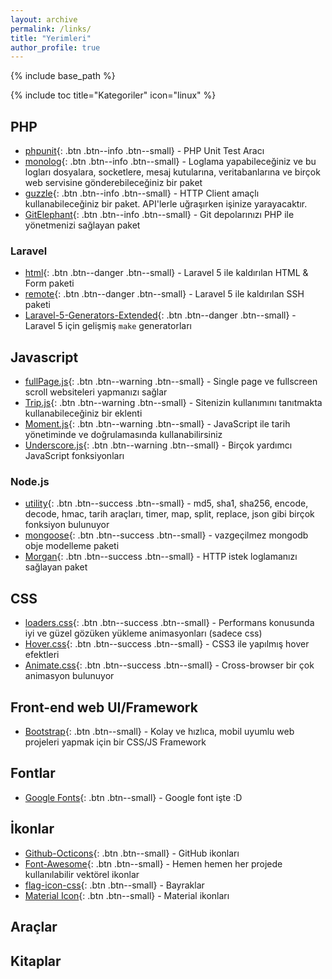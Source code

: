 ```yaml
---
layout: archive
permalink: /links/
title: "Yerimleri"
author_profile: true
---
```


{% include base_path %}

{% include toc title="Kategoriler" icon="linux" %}

## PHP
- [phpunit](https://github.com/sebastianbergmann/phpunit){: .btn .btn--info .btn--small} - PHP Unit Test Aracı
- [monolog](https://github.com/Seldaek/monolog){: .btn .btn--info .btn--small} - Loglama yapabileceğiniz ve bu logları dosyalara, socketlere, mesaj kutularına, veritabanlarına ve birçok web servisine gönderebileceğiniz bir paket
- [guzzle](https://github.com/guzzle/guzzle){: .btn .btn--info .btn--small} - HTTP Client amaçlı kullanabileceğiniz bir paket. API'lerle uğraşırken işinize yarayacaktır.
- [GitElephant](https://github.com/matteosister/GitElephant){: .btn .btn--info .btn--small} - Git depolarınızı PHP ile yönetmenizi sağlayan paket

### Laravel
- [html](https://github.com/LaravelCollective/html){: .btn .btn--danger .btn--small} - Laravel 5 ile kaldırılan HTML & Form paketi
- [remote](https://github.com/LaravelCollective/remote){: .btn .btn--danger .btn--small} - Laravel 5 ile kaldırılan SSH paketi
- [Laravel-5-Generators-Extended](https://github.com/laracasts/Laravel-5-Generators-Extended){: .btn .btn--danger .btn--small} - Laravel 5 için gelişmiş `make` generatorları

## Javascript
- [fullPage.js](http://alvarotrigo.com/fullPage/){: .btn .btn--warning .btn--small} - Single page ve fullscreen scroll websiteleri yapmanızı sağlar
- [Trip.js](http://eragonj.github.io/Trip.js/index.html){: .btn .btn--warning .btn--small} - Sitenizin kullanımını tanıtmakta kullanabileceğiniz bir eklenti
- [Moment.js](http://momentjs.com/){: .btn .btn--warning .btn--small} - JavaScript ile tarih yönetiminde ve doğrulamasında kullanabilirsiniz
- [Underscore.js](http://underscorejs.org/){: .btn .btn--warning .btn--small} - Birçok yardımcı JavaScript fonksiyonları

### Node.js
- [utility](https://github.com/node-modules/utility){: .btn .btn--success .btn--small} - md5, sha1, sha256, encode, decode, hmac, tarih araçları, timer, map, split, replace, json gibi birçok fonksiyon bulunuyor
- [mongoose](http://mongoosejs.com/){: .btn .btn--success .btn--small} - vazgeçilmez mongodb obje modelleme paketi
- [Morgan](https://github.com/expressjs/morgan){: .btn .btn--success .btn--small} - HTTP istek loglamanızı sağlayan paket

## CSS
- [loaders.css](https://connoratherton.com/loaders){: .btn .btn--success .btn--small} - Performans konusunda iyi ve güzel gözüken yükleme animasyonları (sadece css)
- [Hover.css](http://ianlunn.github.io/Hover/){: .btn .btn--success .btn--small} - CSS3 ile yapılmış hover efektleri
- [Animate.css](https://github.com/daneden/animate.css){: .btn .btn--success .btn--small} - Cross-browser bir çok animasyon bulunuyor

## Front-end web UI/Framework
- [Bootstrap](http://getbootstrap.com/){: .btn .btn--small} - Kolay ve hızlıca, mobil uyumlu web projeleri yapmak için bir CSS/JS Framework

## Fontlar
- [Google Fonts](https://www.google.com/fonts){: .btn .btn--small} - Google font işte :D

## İkonlar
- [Github-Octicons](https://octicons.github.com/){: .btn .btn--small} - GitHub ikonları
- [Font-Awesome](https://fortawesome.github.io/Font-Awesome/){: .btn .btn--small} - Hemen hemen her projede kullanılabilir vektörel ikonlar
- [flag-icon-css](http://lipis.github.io/flag-icon-css/){: .btn .btn--small} - Bayraklar
- [Material Icon](https://design.google.com/icons/#ic_accessibility){: .btn .btn--small} - Material ikonları

## Araçlar

## Kitaplar
